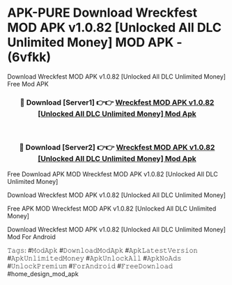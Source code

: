 # APK-PURE Download Wreckfest MOD APK  v1.0.82 [Unlocked All DLC Unlimited Money] MOD APK - (6vfkk)
Download Wreckfest MOD APK  v1.0.82 [Unlocked All DLC Unlimited Money] Free Mod APK

<div align="center">
<h3>🔴 Download [Server1] 👉👉 <a href="https://apk-comot.site?title=Wreckfest_MOD_APK__v1.0.82_[Unlocked_All_DLC_Unlimited_Money]">Wreckfest MOD APK  v1.0.82 [Unlocked All DLC Unlimited Money] Mod Apk</a></h3><br>

<h3>🔴 Download [Server2] 👉👉 <a href="https://apk-comot.site?title=Wreckfest_MOD_APK__v1.0.82_[Unlocked_All_DLC_Unlimited_Money]">Wreckfest MOD APK  v1.0.82 [Unlocked All DLC Unlimited Money] Mod Apk</a></h3>
</div>


Free Download APK MOD Wreckfest MOD APK  v1.0.82 [Unlocked All DLC Unlimited Money]

Download Wreckfest MOD APK  v1.0.82 [Unlocked All DLC Unlimited Money] 

Free APK MOD Wreckfest MOD APK  v1.0.82 [Unlocked All DLC Unlimited Money] 

Download Wreckfest MOD APK  v1.0.82 [Unlocked All DLC Unlimited Money] Mod For Android

𝚃𝚊𝚐𝚜: #𝙼𝚘𝚍𝙰𝚙𝚔 #𝙳𝚘𝚠𝚗𝚕𝚘𝚊𝚍𝙼𝚘𝚍𝙰𝚙𝚔 #𝙰𝚙𝚔𝙻𝚊𝚝𝚎𝚜𝚝𝚅𝚎𝚛𝚜𝚒𝚘𝚗 #𝙰𝚙𝚔𝚄𝚗𝚕𝚒𝚖𝚒𝚝𝚎𝚍𝙼𝚘𝚗𝚎𝚢 #𝙰𝚙𝚔𝚄𝚗𝚕𝚘𝚌𝚔𝙰𝚕𝚕 #𝙰𝚙𝚔𝙽𝚘𝙰𝚍𝚜 #𝚄𝚗𝚕𝚘𝚌𝚔𝙿𝚛𝚎𝚖𝚒𝚞𝚖 #𝙵𝚘𝚛𝙰𝚗𝚍𝚛𝚘𝚒𝚍 #𝙵𝚛𝚎𝚎𝙳𝚘𝚠𝚗𝚕𝚘𝚊𝚍 #home_design_mod_apk